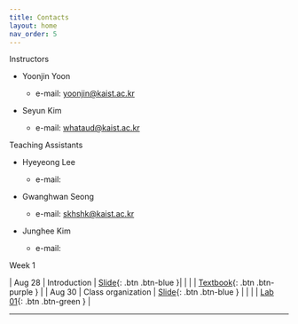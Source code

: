```yaml
---
title: Contacts
layout: home
nav_order: 5
---
```


Instructors

  - Yoonjin Yoon
      - e-mail: yoonjin@kaist.ac.kr
  
  - Seyun Kim
      - e-mail: whataud@kaist.ac.kr


Teaching Assistants

  - Hyeyeong Lee
      - e-mail:
  
  - Gwanghwan Seong
      - e-mail: skhshk@kaist.ac.kr
  
  - Junghee Kim
      - e-mail: 



Week 1

| Aug 28     | Introduction              | [Slide](https://docs.google.com/presentation/d/1JH9mf-DmNgxgPbPEeUceDfpC8UEKxIC3ly7QS_4_1oI/edit#slide=id.g610d9f86d0_0_5){: .btn .btn-blue }|
|            |                           | [Textbook](https://drive.google.com/file/d/16fcSSeWqr_ERq6-mJACPq145Ex77emAn/view){: .btn .btn-purple }     |
| Aug 30     | Class organization        | [Slide](https://docs.google.com/presentation/d/1JH9mf-DmNgxgPbPEeUceDfpC8UEKxIC3ly7QS_4_1oI/edit#slide=id.g610d9f86d0_0_5){: .btn .btn-blue }         |
|            |                           | [Lab 01](https://drive.google.com/file/d/16fcSSeWqr_ERq6-mJACPq145Ex77emAn/view){: .btn .btn-green }       |



----

[^1]: [It can take up to 10 minutes for changes to your site to publish after you push the changes to GitHub](https://docs.github.com/en/pages/setting-up-a-github-pages-site-with-jekyll/creating-a-github-pages-site-with-jekyll#creating-your-site).

[Just the Docs]: https://just-the-docs.github.io/just-the-docs/
[GitHub Pages]: https://docs.github.com/en/pages
[README]: https://github.com/just-the-docs/just-the-docs-template/blob/main/README.md
[Jekyll]: https://jekyllrb.com
[GitHub Pages / Actions workflow]: https://github.blog/changelog/2022-07-27-github-pages-custom-github-actions-workflows-beta/
[use this template]: https://github.com/just-the-docs/just-the-docs-template/generate
